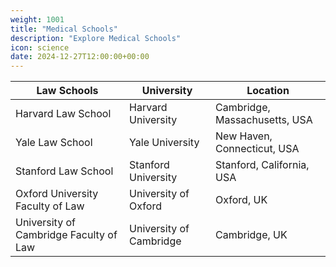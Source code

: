 ```yaml
---
weight: 1001
title: "Medical Schools"
description: "Explore Medical Schools"
icon: science
date: 2024-12-27T12:00:00+00:00
---
```


| Law Schools                                     | University                                    | Location                           |
|-------------------------------------------------|-----------------------------------------------|------------------------------------|
| Harvard Law School                              | Harvard University                           | Cambridge, Massachusetts, USA      |
| Yale Law School                                | Yale University                              | New Haven, Connecticut, USA        |
| Stanford Law School                             | Stanford University                           | Stanford, California, USA          |
| Oxford University Faculty of Law                | University of Oxford                          | Oxford, UK                         |
| University of Cambridge Faculty of Law          | University of Cambridge                       | Cambridge, UK                      |
